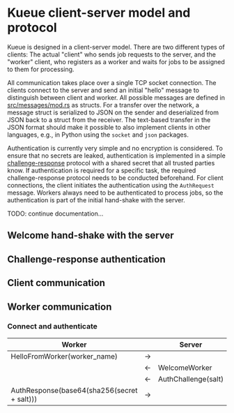 # Kueue client-server model and protocol

Kueue is designed in a client-server model. There are two different types of
clients: The actual "client" who sends job requests to the server, and the
"worker" client, who registers as a worker and waits for jobs to be assigned to
them for processing.

All communication takes place over a single TCP socket connection. The clients
connect to the server and send an initial "hello" message to distinguish between
client and worker. All possible messages are defined in
[src/messages/mod.rs](src/messages/mod.rs) as structs. For a transfer over the
network, a message struct is serialized to JSON on the sender and deserialized
from JSON back to a struct from the receiver. The text-based transfer in the
JSON format should make it possible to also implement clients in other
languages, e.g., in Python using the `socket` and `json` packages.

Authentication is currently very simple and no encryption is considered. To
ensure that no secrets are leaked, authentication is implemented in a simple
[challenge-response](https://en.wikipedia.org/wiki/Challenge%E2%80%93response_authentication)
protocol with a shared secret that all trusted parties know. If authentication
is required for a specific task, the required challenge-response protocol needs
to be conducted beforehand. For client connections, the client initiates the
authentication using the `AuthRequest` message. Workers always need to be
authenticated to process jobs, so the authentication is part of the initial
hand-shake with the server. 

TODO: continue documentation...

## Welcome hand-shake with the server

## Challenge-response authentication



## Client communication



## Worker communication

### Connect and authenticate

| Worker                                      |    | Server              |
|---------------------------------------------|----|---------------------|
| HelloFromWorker(worker_name)                | -> |                     |
|                                             | <- | WelcomeWorker       |
|                                             | <- | AuthChallenge(salt) |
| AuthResponse(base64(sha256(secret + salt))) | -> |                     |
